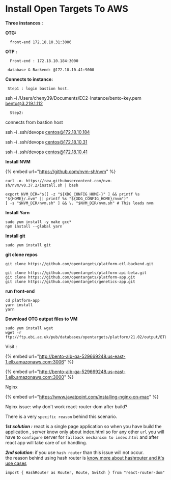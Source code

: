 # Install Open Targets To AWS

**Three instances :**

**OTG:**  

      front-end 172.18.10.31:3006

**OTP :** 

      Front-end : 172.18.10.184:3000

     database & Backend: @172.18.10.41:9000

**Connects to instance:**

     Step1 : login bastion host. 

ssh -i  /Users/cheny39/Documents/EC2-Instance/bento-key.pem bento@3.219.1.112

      Step2:   
connects from  bastion host

ssh -i .ssh/devops centos@172.18.10.184

ssh -i .ssh/devops centos@172.18.10.31

ssh -i .ssh/devops centos@172.18.10.41



**Install NVM**

{% embed url="https://github.com/nvm-sh/nvm" %}



```text
curl -o- https://raw.githubusercontent.com/nvm-sh/nvm/v0.37.2/install.sh | bash
```



```text
export NVM_DIR="$([ -z "${XDG_CONFIG_HOME-}" ] && printf %s "${HOME}/.nvm" || printf %s "${XDG_CONFIG_HOME}/nvm")"
[ -s "$NVM_DIR/nvm.sh" ] && \. "$NVM_DIR/nvm.sh" # This loads nvm
```





**Install Yarn**

```text
sudo yum install -y make gcc*
npm install --global yarn
```

**Install git**

```text
sudo yum install git
```



**git clone repos**

```text
git clone https://github.com/opentargets/platform-etl-backend.git
```

```text
git clone https://github.com/opentargets/platform-api-beta.git
git clone https://github.com/opentargets/platform-app.git
git clone https://github.com/opentargets/genetics-app.git
```

**run front-end**

```text
cd platform-app
yarn install
yarn
```

**Download OTG output files to VM**

```text
sudo yum install wget
wget -r ftp://ftp.ebi.ac.uk/pub/databases/opentargets/platform/21.02/output/ETL/

```

Visit :

{% embed url="http://bento-alb-qa-529669248.us-east-1.elb.amazonaws.com:3006" %}

{% embed url="http://bento-alb-qa-529669248.us-east-1.elb.amazonaws.com:3000" %}

Nginx 

{% embed url="https://www.javatpoint.com/installing-nginx-on-mac" %}

Nginx issue: why don't work react-router-dom after build?



There is a very `specific reason` behind this scenario.

_**1st solution :**_ react is a single page application so when you have build the application , server know only about index.html so for any other `url` you will have to `configure` server for `fallback mechanism to index.html` and after react app will take care of url handling.

_**2nd solution**_: if you use `hash router` than this issue will not occur.  
the reason behind using hash router is [know more about hashrouter and it's use cases](https://stackoverflow.com/a/51976069/8138584)

```text
import { HashRouter as Router, Route, Switch } from "react-router-dom" 
```

